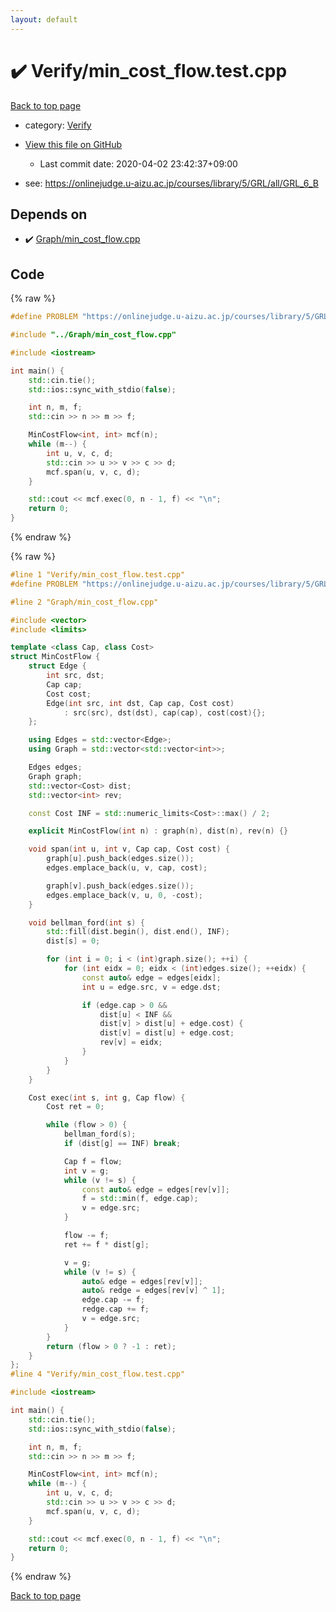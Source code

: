 ```yaml
---
layout: default
---
```


<!-- mathjax config similar to math.stackexchange -->
<script type="text/javascript" async
  src="https://cdnjs.cloudflare.com/ajax/libs/mathjax/2.7.5/MathJax.js?config=TeX-MML-AM_CHTML">
</script>
<script type="text/x-mathjax-config">
  MathJax.Hub.Config({
    TeX: { equationNumbers: { autoNumber: "AMS" }},
    tex2jax: {
      inlineMath: [ ['$','$'] ],
      processEscapes: true
    },
    "HTML-CSS": { matchFontHeight: false },
    displayAlign: "left",
    displayIndent: "2em"
  });
</script>

<script type="text/javascript" src="https://cdnjs.cloudflare.com/ajax/libs/jquery/3.4.1/jquery.min.js"></script>
<script src="https://cdn.jsdelivr.net/npm/jquery-balloon-js@1.1.2/jquery.balloon.min.js" integrity="sha256-ZEYs9VrgAeNuPvs15E39OsyOJaIkXEEt10fzxJ20+2I=" crossorigin="anonymous"></script>
<script type="text/javascript" src="../../assets/js/copy-button.js"></script>
<link rel="stylesheet" href="../../assets/css/copy-button.css" />


# :heavy_check_mark: Verify/min_cost_flow.test.cpp

<a href="../../index.html">Back to top page</a>

* category: <a href="../../index.html#5a750f86ef41f22f852c43351e3ff383">Verify</a>
* <a href="{{ site.github.repository_url }}/blob/master/Verify/min_cost_flow.test.cpp">View this file on GitHub</a>
    - Last commit date: 2020-04-02 23:42:37+09:00


* see: <a href="https://onlinejudge.u-aizu.ac.jp/courses/library/5/GRL/all/GRL_6_B">https://onlinejudge.u-aizu.ac.jp/courses/library/5/GRL/all/GRL_6_B</a>


## Depends on

* :heavy_check_mark: <a href="../../library/Graph/min_cost_flow.cpp.html">Graph/min_cost_flow.cpp</a>


## Code

<a id="unbundled"></a>
{% raw %}
```cpp
#define PROBLEM "https://onlinejudge.u-aizu.ac.jp/courses/library/5/GRL/all/GRL_6_B"

#include "../Graph/min_cost_flow.cpp"

#include <iostream>

int main() {
    std::cin.tie();
    std::ios::sync_with_stdio(false);

    int n, m, f;
    std::cin >> n >> m >> f;

    MinCostFlow<int, int> mcf(n);
    while (m--) {
        int u, v, c, d;
        std::cin >> u >> v >> c >> d;
        mcf.span(u, v, c, d);
    }

    std::cout << mcf.exec(0, n - 1, f) << "\n";
    return 0;
}

```
{% endraw %}

<a id="bundled"></a>
{% raw %}
```cpp
#line 1 "Verify/min_cost_flow.test.cpp"
#define PROBLEM "https://onlinejudge.u-aizu.ac.jp/courses/library/5/GRL/all/GRL_6_B"

#line 2 "Graph/min_cost_flow.cpp"

#include <vector>
#include <limits>

template <class Cap, class Cost>
struct MinCostFlow {
    struct Edge {
        int src, dst;
        Cap cap;
        Cost cost;
        Edge(int src, int dst, Cap cap, Cost cost)
            : src(src), dst(dst), cap(cap), cost(cost){};
    };

    using Edges = std::vector<Edge>;
    using Graph = std::vector<std::vector<int>>;

    Edges edges;
    Graph graph;
    std::vector<Cost> dist;
    std::vector<int> rev;

    const Cost INF = std::numeric_limits<Cost>::max() / 2;

    explicit MinCostFlow(int n) : graph(n), dist(n), rev(n) {}

    void span(int u, int v, Cap cap, Cost cost) {
        graph[u].push_back(edges.size());
        edges.emplace_back(u, v, cap, cost);

        graph[v].push_back(edges.size());
        edges.emplace_back(v, u, 0, -cost);
    }

    void bellman_ford(int s) {
        std::fill(dist.begin(), dist.end(), INF);
        dist[s] = 0;

        for (int i = 0; i < (int)graph.size(); ++i) {
            for (int eidx = 0; eidx < (int)edges.size(); ++eidx) {
                const auto& edge = edges[eidx];
                int u = edge.src, v = edge.dst;

                if (edge.cap > 0 &&
                    dist[u] < INF &&
                    dist[v] > dist[u] + edge.cost) {
                    dist[v] = dist[u] + edge.cost;
                    rev[v] = eidx;
                }
            }
        }
    }

    Cost exec(int s, int g, Cap flow) {
        Cost ret = 0;

        while (flow > 0) {
            bellman_ford(s);
            if (dist[g] == INF) break;

            Cap f = flow;
            int v = g;
            while (v != s) {
                const auto& edge = edges[rev[v]];
                f = std::min(f, edge.cap);
                v = edge.src;
            }

            flow -= f;
            ret += f * dist[g];

            v = g;
            while (v != s) {
                auto& edge = edges[rev[v]];
                auto& redge = edges[rev[v] ^ 1];
                edge.cap -= f;
                redge.cap += f;
                v = edge.src;
            }
        }
        return (flow > 0 ? -1 : ret);
    }
};
#line 4 "Verify/min_cost_flow.test.cpp"

#include <iostream>

int main() {
    std::cin.tie();
    std::ios::sync_with_stdio(false);

    int n, m, f;
    std::cin >> n >> m >> f;

    MinCostFlow<int, int> mcf(n);
    while (m--) {
        int u, v, c, d;
        std::cin >> u >> v >> c >> d;
        mcf.span(u, v, c, d);
    }

    std::cout << mcf.exec(0, n - 1, f) << "\n";
    return 0;
}

```
{% endraw %}

<a href="../../index.html">Back to top page</a>

